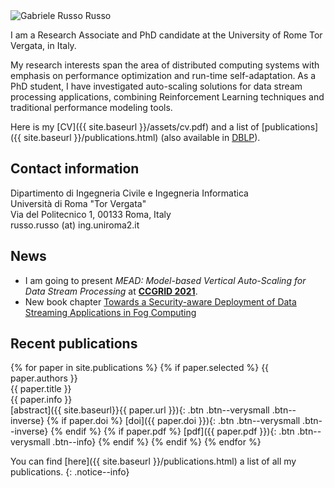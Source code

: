 
<div class="home_author__avatar">
<img src="{{ site.baseurl}}/assets/images/me.jpg" alt="Gabriele Russo Russo" itemprop="image">
</div>

I am a Research Associate and PhD candidate at the 
University of Rome Tor Vergata, in Italy. 

My research interests span the area of distributed computing systems with emphasis on
performance optimization and run-time self-adaptation.
As a PhD student, I have investigated auto-scaling solutions for data stream processing 
applications, combining Reinforcement Learning techniques and traditional
performance modeling tools.

Here is my [CV]({{ site.baseurl }}/assets/cv.pdf) and 
a list of [publications]({{ site.baseurl }}/publications.html) (also
available in [DBLP](https://dblp.org/pid/214/1442.html)).

<!--<hr class="sectionbar"/>-->
<a name ="contact"></a>
<h2 class="homesection">Contact information</h2>
Dipartimento di Ingegneria Civile e Ingegneria Informatica<br/>
Università di Roma "Tor Vergata"<br/>
Via del Politecnico 1, 00133 Roma, Italy<br/>
&#114;usso.&#114;usso (&#97;&#116;) ing.uniroma2.it
<!--
![]({{ site.baseurl }}/assets/images/email_addr.png)
-->

<h2 class="homesection">News</h2>

- I am going to present 
*MEAD: Model-based Vertical Auto-Scaling for Data Stream Processing*
at **[CCGRID 2021](http://cloudbus.org/ccgrid2021/mainpage.html)**.
- New book chapter [Towards a Security-aware Deployment of Data Streaming
  Applications in Fog Computing](https://doi.org/10.1007/978-3-030-57328-7_14)


<!--<hr class="sectionbar"/>-->
<h2 class="homesection">Recent publications</h2>
{% for paper in site.publications %}
{% if paper.selected %}
<span class="publist-authors">{{ paper.authors }}</span><br/>
<span class="publist-title">{{ paper.title }}</span><br/>
<span class="publist-info">{{ paper.info }}</span><br/>
[abstract]({{ site.baseurl}}{{ paper.url }}){: .btn .btn--verysmall .btn--inverse} {% if paper.doi %} [doi]({{ paper.doi }}){: .btn .btn--verysmall .btn--inverse} {% endif %} {% if paper.pdf %} [pdf]({{ paper.pdf }}){: .btn .btn--verysmall .btn--info} {% endif %}
{% endif %}
{% endfor %}

You can find [here]({{ site.baseurl }}/publications.html) a list of all my publications.
{: .notice--info}


